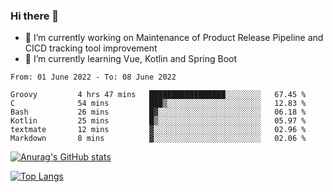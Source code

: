 ### Hi there 👋

- 🔭 I’m currently working on Maintenance of Product Release Pipeline and CICD tracking tool improvement
- 🌱 I’m currently learning Vue, Kotlin and Spring Boot

<!--START_SECTION:waka-->

```text
From: 01 June 2022 - To: 08 June 2022

Groovy         4 hrs 47 mins   █████████████████░░░░░░░░   67.45 %
C              54 mins         ███▒░░░░░░░░░░░░░░░░░░░░░   12.83 %
Bash           26 mins         █▓░░░░░░░░░░░░░░░░░░░░░░░   06.18 %
Kotlin         25 mins         █▒░░░░░░░░░░░░░░░░░░░░░░░   05.97 %
textmate       12 mins         ▓░░░░░░░░░░░░░░░░░░░░░░░░   02.96 %
Markdown       8 mins          ▓░░░░░░░░░░░░░░░░░░░░░░░░   02.06 %
```

<!--END_SECTION:waka-->

[![Anurag's GitHub stats](https://github-readme-stats.vercel.app/api?username=yunhao981&show_icons=true&theme=solarized-dark)](https://github.com/anuraghazra/github-readme-stats)

[![Top Langs](https://github-readme-stats.vercel.app/api/top-langs/?username=yunhao981&theme=solarized-dark&layout=compact)](https://github.com/anuraghazra/github-readme-stats)

<!--
**yunhao981/yunhao981** is a ✨ _special_ ✨ repository because its `README.md` (this file) appears on your GitHub profile.

Here are some ideas to get you started:

- 🔭 I’m currently working on Maintenance of Release Pipeline and CICD tracking tool improvement
- 🌱 I’m currently learning Vue, Kotlin and Spring Boot
- 👯 I’m looking to collaborate on ...
- 🤔 I’m looking for help with ...
- 💬 Ask me about ...
- 📫 How to reach me: ...
- 😄 Pronouns: ...
- ⚡ Fun fact: ...
-->


